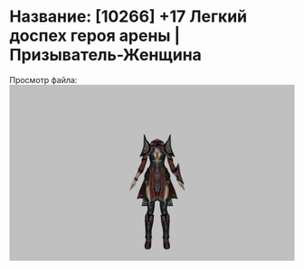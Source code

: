 # Название: [10266] +17 Легкий доспех героя арены | Призыватель-Женщина

Просмотр файла:
![p090031.png](p090031.png)